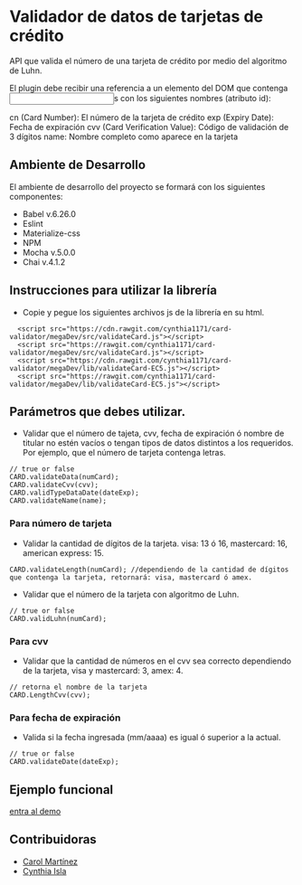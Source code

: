 # Validador de datos de tarjetas de crédito

API que valida el número de una tarjeta de crédito por medio del algoritmo de Luhn.

El plugin debe recibir una referencia a un elemento del DOM que contenga <input>s con los siguientes nombres (atributo id):

cn (Card Number): El número de la tarjeta de crédito
exp (Expiry Date): Fecha de expiración
cvv (Card Verification Value): Código de validación de 3 dígitos
name: Nombre completo como aparece en la tarjeta


## Ambiente de Desarrollo

El ambiente de desarrollo del proyecto se formará con los siguientes componentes:

- Babel v.6.26.0
- Eslint 
- Materialize-css
- NPM
- Mocha v.5.0.0
- Chai v.4.1.2

## Instrucciones para utilizar la librería

- Copie y pegue los siguientes archivos js de la librería en su html.

````
  <script src="https://cdn.rawgit.com/cynthia1171/card-validator/megaDev/src/validateCard.js"></script>
  <script src="https://rawgit.com/cynthia1171/card-validator/megaDev/src/validateCard.js"></script>
  <script src="https://cdn.rawgit.com/cynthia1171/card-validator/megaDev/lib/validateCard-EC5.js"></script>
  <script src="https://rawgit.com/cynthia1171/card-validator/megaDev/lib/validateCard-EC5.js"></script>

````

## Parámetros que debes utilizar.

- Validar que el número de tajeta, cvv, fecha de expiración ó nombre de titular no estén vacíos o tengan tipos de datos distintos a los requeridos. Por ejemplo, que el número de tarjeta contenga letras.

````
// true or false
CARD.validateData(numCard); 
CARD.validateCvv(cvv);
CARD.validTypeDataDate(dateExp);
CARD.validateName(name);
````


### Para número de tarjeta

- Validar la cantidad de dígitos de la tarjeta. visa: 13 ó 16, mastercard: 16, american express: 15.

````
CARD.validateLength(numCard); //dependiendo de la cantidad de dígitos que contenga la tarjeta, retornará: visa, mastercard ó amex. 
````

- Validar que el número de la tarjeta con algoritmo de Luhn.

````
// true or false
CARD.validLuhn(numCard);
````

### Para cvv

- Validar que la cantidad de números en el cvv sea correcto dependiendo de la tarjeta, visa y mastercard: 3, amex: 4.

````
// retorna el nombre de la tarjeta
CARD.LengthCvv(cvv);
````

### Para fecha de expiración

- Valida si la fecha ingresada (mm/aaaa) es igual ó superior a la actual.

````
// true or false
CARD.validateDate(dateExp);
````

## Ejemplo funcional

[entra al demo](https://cynthia1171.github.io/demo/)

## Contribuidoras

- [Carol Martínez](https://github.com/cynthia1171)
- [Cynthia Isla](https://github.com/cynthia1171)

